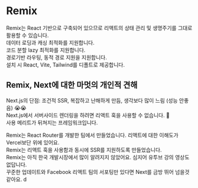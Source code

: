 # Remix

Remix는 React 기반으로 구축되어 있으므로 리액트의 상태 관리 및 생명주기를 그대로 활용할 수 있습니다.  
데이터 로딩과 캐싱 최적화를 지원합니다.  
코드 분할 lazy 최적화를 지원합니다.  
경로기반 라우팅, 동적 경로 지원을 지원합니다.  
설치 시 React, Vite, Tailwind를 디폴트로 제공합니다.

## Remix, Next에 대한 마멋의 개인적 견해

Next.js의 단점: 조건적 SSR, 복잡하고 난해하게 만듬, 생각보다 많이 느림 (성능 안좋음) 😭😭  
Next.js에서 서버사이드 렌더링을 하려면 리액트 훅을 사용할 수 없습니다. 🗿          
사용 메리트가 뒤쳐지는 프레임워크입니다.  

Remix는 React Router를 개발한 팀에서 만들었습니다. 리액트에 대한 이해도가 Vercel보단 위에 있어요.    
Remix는 리액트 훅을 사용함과 동시에 SSR를 지원하도록 만들었습니다.  
Remix는 아직 한국 개발시장에서 많이 알려지지 않았어요. 심지어 유투브 강의 영상도 없답니다.  
꾸준한 업데이트와 Facebook 리액트 팀의 서포팅만 있다면 Next를 금방 뛰어 넘을것 같아요.
d
